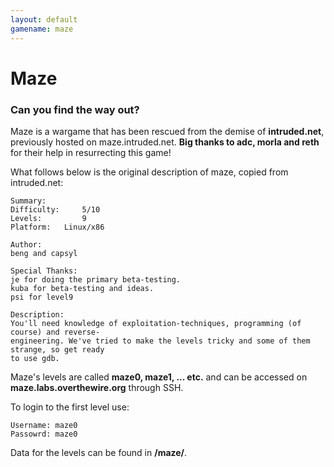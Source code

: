 ```yaml
---
layout: default
gamename: maze
---
```

Maze
====

### Can you find the way out?

Maze is a wargame that has been rescued from the demise of
**intruded.net**, previously hosted on maze.intruded.net. **Big thanks
to adc, morla and reth** for their help in resurrecting this game!

What follows below is the original description of maze, copied from
intruded.net:

    Summary:
    Difficulty:     5/10
    Levels:         9
    Platform:   Linux/x86

    Author:
    beng and capsyl

    Special Thanks:
    je for doing the primary beta-testing.
    kuba for beta-testing and ideas.
    psi for level9

    Description:
    You'll need knowledge of exploitation-techniques, programming (of course) and reverse-
    engineering. We've tried to make the levels tricky and some of them strange, so get ready
    to use gdb.

Maze's levels are called **maze0, maze1, ... etc.** and can be accessed
on **maze.labs.overthewire.org** through SSH.

To login to the first level use:

    Username: maze0
    Passowrd: maze0

Data for the levels can be found in **/maze/**.
